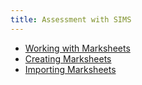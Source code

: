 ```yaml
---
title: Assessment with SIMS
---
```


* [Working with Marksheets](working-with-marksheets)
* [Creating Marksheets](creating-marksheets)
* [Importing Marksheets](importing-marksheets)
